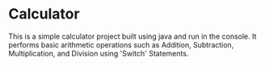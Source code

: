 # Calculator
This is a simple calculator project built using java  and run in the console. It performs basic arithmetic operations such as Addition, Subtraction, Multiplication, and  Division using 'Switch' Statements.
